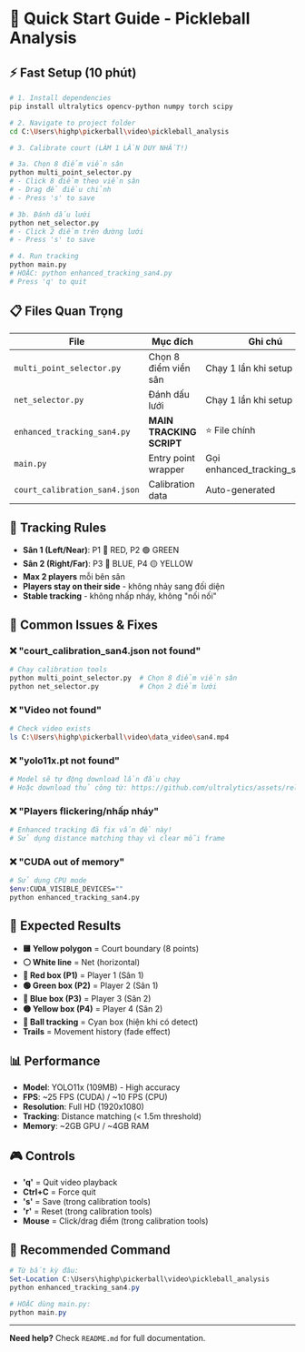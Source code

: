 # 🚀 Quick Start Guide - Pickleball Analysis

## ⚡ Fast Setup (10 phút)

```bash
# 1. Install dependencies
pip install ultralytics opencv-python numpy torch scipy

# 2. Navigate to project folder
cd C:\Users\highp\pickerball\video\pickleball_analysis

# 3. Calibrate court (LÀM 1 LẦN DUY NHẤT!)

# 3a. Chọn 8 điểm viền sân
python multi_point_selector.py
# - Click 8 điểm theo viền sân
# - Drag để điều chỉnh
# - Press 's' to save

# 3b. Đánh dấu lưới
python net_selector.py
# - Click 2 điểm trên đường lưới
# - Press 's' to save

# 4. Run tracking
python main.py
# HOẶC: python enhanced_tracking_san4.py
# Press 'q' to quit
```

## 📋 Files Quan Trọng

| File | Mục đích | Ghi chú |
|------|----------|---------|
| `multi_point_selector.py` | Chọn 8 điểm viền sân | Chạy 1 lần khi setup |
| `net_selector.py` | Đánh dấu lưới | Chạy 1 lần khi setup |
| `enhanced_tracking_san4.py` | **MAIN TRACKING SCRIPT** | ⭐ File chính |
| `main.py` | Entry point wrapper | Gọi enhanced_tracking_san4.py |
| `court_calibration_san4.json` | Calibration data | Auto-generated |

## 🎯 Tracking Rules

- **Sân 1 (Left/Near)**: P1 🔴 RED, P2 🟢 GREEN
- **Sân 2 (Right/Far)**: P3 🔵 BLUE, P4 🟡 YELLOW
- **Max 2 players** mỗi bên sân
- **Players stay on their side** - không nhảy sang đối diện
- **Stable tracking** - không nhấp nháy, không "nối nối"

## 🔧 Common Issues & Fixes

### ❌ "court_calibration_san4.json not found"
```bash
# Chạy calibration tools
python multi_point_selector.py  # Chọn 8 điểm viền sân
python net_selector.py          # Chọn 2 điểm lưới
```

### ❌ "Video not found"
```bash
# Check video exists
ls C:\Users\highp\pickerball\video\data_video\san4.mp4
```

### ❌ "yolo11x.pt not found"
```bash
# Model sẽ tự động download lần đầu chạy
# Hoặc download thủ công từ: https://github.com/ultralytics/assets/releases
```

### ❌ "Players flickering/nhấp nháy"
```bash
# Enhanced tracking đã fix vấn đề này!
# Sử dụng distance matching thay vì clear mỗi frame
```

### ❌ "CUDA out of memory"
```bash
# Sử dụng CPU mode
$env:CUDA_VISIBLE_DEVICES=""
python enhanced_tracking_san4.py
```

## 🎯 Expected Results

- **🟨 Yellow polygon** = Court boundary (8 points)
- **⚪ White line** = Net (horizontal)
- **🔴 Red box (P1)** = Player 1 (Sân 1)
- **🟢 Green box (P2)** = Player 2 (Sân 1)
- **🔵 Blue box (P3)** = Player 3 (Sân 2)
- **🟡 Yellow box (P4)** = Player 4 (Sân 2)
- **🎾 Ball tracking** = Cyan box (hiện khi có detect)
- **Trails** = Movement history (fade effect)

## 📊 Performance

- **Model**: YOLO11x (109MB) - High accuracy
- **FPS**: ~25 FPS (CUDA) / ~10 FPS (CPU)
- **Resolution**: Full HD (1920x1080)
- **Tracking**: Distance matching (< 1.5m threshold)
- **Memory**: ~2GB GPU / ~4GB RAM

## 🎮 Controls

- **'q'** = Quit video playback
- **Ctrl+C** = Force quit
- **'s'** = Save (trong calibration tools)
- **'r'** = Reset (trong calibration tools)
- **Mouse** = Click/drag điểm (trong calibration tools)

## 🚀 Recommended Command

```powershell
# Từ bất kỳ đâu:
Set-Location C:\Users\highp\pickerball\video\pickleball_analysis
python enhanced_tracking_san4.py

# HOẶC dùng main.py:
python main.py
```

---

**Need help?** Check `README.md` for full documentation.